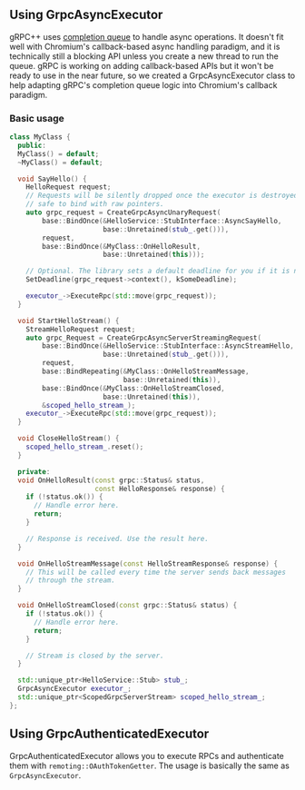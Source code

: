 ## Using GrpcAsyncExecutor

gRPC++ uses
[completion queue](https://grpc.io/docs/tutorials/async/helloasync-cpp.html)
to handle async operations. It doesn't fit well with Chromium's callback-based
async handling paradigm, and it is technically still a blocking API unless you
create a new thread to run the queue. gRPC is working on adding callback-based
APIs but it won't be ready to use in the near future, so we created a
GrpcAsyncExecutor class to help adapting gRPC's completion queue logic into
Chromium's callback paradigm.

### Basic usage

```cpp
class MyClass {
  public:
  MyClass() = default;
  ~MyClass() = default;

  void SayHello() {
    HelloRequest request;
    // Requests will be silently dropped once the executor is destroyed, so it's
    // safe to bind with raw pointers.
    auto grpc_request = CreateGrpcAsyncUnaryRequest(
        base::BindOnce(&HelloService::StubInterface::AsyncSayHello,
                       base::Unretained(stub_.get())),
        request,
        base::BindOnce(&MyClass::OnHelloResult,
                       base::Unretained(this)));

    // Optional. The library sets a default deadline for you if it is not set.
    SetDeadline(grpc_request->context(), kSomeDeadline);

    executor_->ExecuteRpc(std::move(grpc_request));
  }

  void StartHelloStream() {
    StreamHelloRequest request;
    auto grpc_Request = CreateGrpcAsyncServerStreamingRequest(
        base::BindOnce(&HelloService::StubInterface::AsyncStreamHello,
                       base::Unretained(stub_.get())),
        request,
        base::BindRepeating(&MyClass::OnHelloStreamMessage,
                            base::Unretained(this)),
        base::BindOnce(&MyClass::OnHelloStreamClosed,
                       base::Unretained(this)),
        &scoped_hello_stream_);
    executor_->ExecuteRpc(std::move(grpc_request));
  }

  void CloseHelloStream() {
    scoped_hello_stream_.reset();
  }

  private:
  void OnHelloResult(const grpc::Status& status,
                     const HelloResponse& response) {
    if (!status.ok()) {
      // Handle error here.
      return;
    }

    // Response is received. Use the result here.
  }

  void OnHelloStreamMessage(const HelloStreamResponse& response) {
    // This will be called every time the server sends back messages
    // through the stream.
  }

  void OnHelloStreamClosed(const grpc::Status& status) {
    if (!status.ok()) {
      // Handle error here.
      return;
    }

    // Stream is closed by the server.
  }

  std::unique_ptr<HelloService::Stub> stub_;
  GrpcAsyncExecutor executor_;
  std::unique_ptr<ScopedGrpcServerStream> scoped_hello_stream_;
};
```

## Using GrpcAuthenticatedExecutor

GrpcAuthenticatedExecutor allows you to execute RPCs and authenticate them
with `remoting::OAuthTokenGetter`. The usage is basically the same as
`GrpcAsyncExecutor`.
